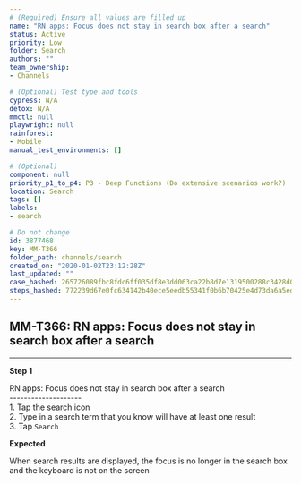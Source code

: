 ```yaml
---
# (Required) Ensure all values are filled up
name: "RN apps: Focus does not stay in search box after a search"
status: Active
priority: Low
folder: Search
authors: ""
team_ownership: 
- Channels

# (Optional) Test type and tools
cypress: N/A
detox: N/A
mmctl: null
playwright: null
rainforest: 
- Mobile
manual_test_environments: []

# (Optional)
component: null
priority_p1_to_p4: P3 - Deep Functions (Do extensive scenarios work?)
location: Search
tags: []
labels: 
- search

# Do not change
id: 3877468
key: MM-T366
folder_path: channels/search
created_on: "2020-01-02T23:12:28Z"
last_updated: ""
case_hashed: 265726089fbc8fdc6ff035df8e3dd063ca22b8d7e1319500288c3428d0e38b6f4ac2946e54b1da499602c98ff7163955
steps_hashed: 772239d67e0fc634142b40ece5eedb55341f0b6b70425e4d73da6a5ed18790e450e57cd688a6ab8c05a3c70d7f533da7
---
```


## MM-T366: RN apps: Focus does not stay in search box after a search

---

**Step 1**

RN apps: Focus does not stay in search box after a search\
\--------------------\
1\. Tap the search icon\
2\. Type in a search term that you know will have at least one result\
3\. Tap `Search`

**Expected**

When search results are displayed, the focus is no longer in the search box and the keyboard is not on the screen
